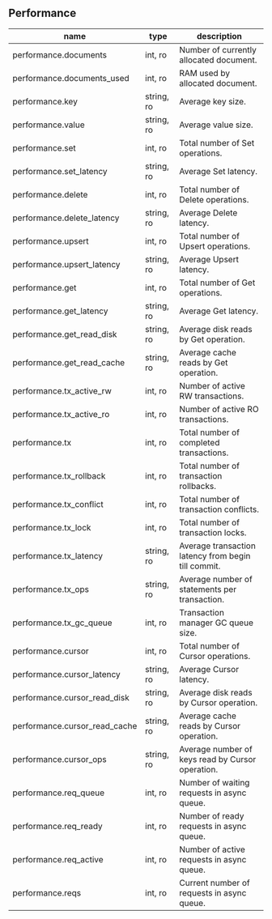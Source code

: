 
Performance
-----------

| name | type | description  |
|---|---|---|
| performance.documents | int, ro | Number of currently allocated document.  |
| performance.documents\_used | int, ro | RAM used by allocated document. |
| performance.key | string, ro | Average key size. |
| performance.value | string, ro | Average value size. |
| performance.set | int, ro | Total number of Set operations. |
| performance.set\_latency | string, ro | Average Set latency. |
| performance.delete | int, ro | Total number of Delete operations. |
| performance.delete\_latency | string, ro | Average Delete latency. |
| performance.upsert | int, ro | Total number of Upsert operations. |
| performance.upsert\_latency | string, ro | Average Upsert latency. |
| performance.get | int, ro | Total number of Get operations. |
| performance.get\_latency | string, ro | Average Get latency. |
| performance.get\_read\_disk | string, ro | Average disk reads by Get operation. |
| performance.get\_read\_cache | string, ro | Average cache reads by Get operation. |
| performance.tx\_active\_rw | int, ro | Number of active RW transactions. |
| performance.tx\_active\_ro | int, ro | Number of active RO transactions. |
| performance.tx | int, ro | Total number of completed transactions. |
| performance.tx\_rollback | int, ro | Total number of transaction rollbacks. |
| performance.tx\_conflict | int, ro | Total number of transaction conflicts. |
| performance.tx\_lock | int, ro | Total number of transaction locks. |
| performance.tx\_latency | string, ro | Average transaction latency from begin till commit. |
| performance.tx\_ops | string, ro | Average number of statements per transaction. |
| performance.tx\_gc\_queue | int, ro | Transaction manager GC queue size. |
| performance.cursor | int, ro | Total number of Cursor operations. |
| performance.cursor\_latency | string, ro | Average Cursor latency. |
| performance.cursor\_read\_disk | string, ro | Average disk reads by Cursor operation. |
| performance.cursor\_read\_cache | string, ro | Average cache reads by Cursor operation. |
| performance.cursor\_ops | string, ro | Average number of keys read by Cursor operation. |
| performance.req\_queue | int, ro | Number of waiting requests in async queue. |
| performance.req\_ready | int, ro | Number of ready requests in async queue. |
| performance.req\_active | int, ro | Number of active requests in async queue. |
| performance.reqs | int, ro | Current number of requests in async queue. |
